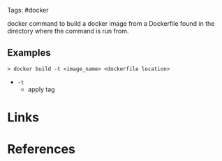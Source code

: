 Tags: #docker 

docker command to build a docker image from a Dockerfile found in the directory where the command is run from.

## Examples
```
> docker build -t <image_name> <dockerfile location>
```
- `-t`
	- apply tag 

# Links

# References